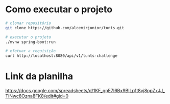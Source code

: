 # Como executar o projeto

```bash
# clonar repositório
git clone https://github.com/alcemirjunior/tunts.git
```

```bash
# executar o projeto
./mvnw spring-boot:run
```

```bash
# efetuar a requisição
curl http://localhost:8080/api/v1/tunts-challenge
```

# Link da planilha
https://docs.google.com/spreadsheets/d/1KF_gpE7I6Bx9BILp1t8vj8ppZxJJ_TiNwc8Ozna8FK8/edit#gid=0
